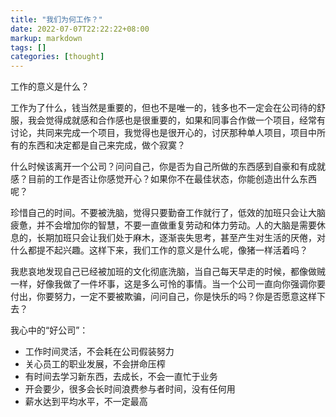 ```yaml
---
title: "我们为何工作？"
date: 2022-07-07T22:22:22+08:00
markup: markdown
tags: []
categories: [thought]
---
```


工作的意义是什么？

<!--more-->

工作为了什么，钱当然是重要的，但也不是唯一的，钱多也不一定会在公司待的舒服，我会觉得成就感和合作感也是很重要的，如果和同事合作做一个项目，经常有讨论，共同来完成一个项目，我觉得也是很开心的，讨厌那种单人项目，项目中所有的东西和决定都是自己来完成，做个寂寞？

什么时候该离开一个公司？问问自己，你是否为自己所做的东西感到自豪和有成就感？目前的工作是否让你感觉开心？如果你不在最佳状态，你能创造出什么东西呢？

珍惜自己的时间。不要被洗脑，觉得只要勤奋工作就行了，低效的加班只会让大脑疲惫，并不会增加你的智慧，不要一直做重复劳动和体力劳动。人的大脑是需要休息的，长期加班只会让我们处于麻木，逐渐丧失思考，甚至产生对生活的厌倦，对什么都提不起兴趣。这样下来，我们工作的意义是什么呢，像猪一样活着吗？

我悲哀地发现自己已经被加班的文化彻底洗脑，当自己每天早走的时候，都像做贼一样，好像我做了一件坏事，这是多么可怜的事情。当一个公司一直向你强调你要付出，你要努力，一定不要被欺骗，问问自己，你是快乐的吗？你是否愿意这样下去？

我心中的“好公司”：

+ 工作时间灵活，不会耗在公司假装努力
+ 关心员工的职业发展，不会拼命压榨
+ 有时间去学习新东西，去成长，不会一直忙于业务
+ 开会要少，很多会长时间浪费参与者时间，没有任何用
+ 薪水达到平均水平，不一定最高
